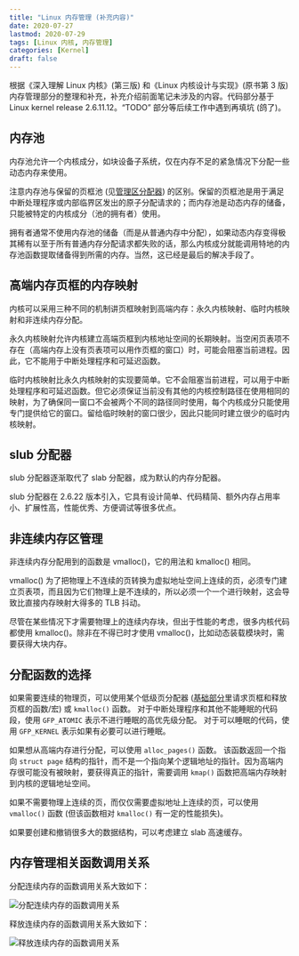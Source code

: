 ```yaml
---
title: "Linux 内存管理 (补充内容)"
date: 2020-07-27
lastmod: 2020-07-29
tags: [Linux 内核, 内存管理]
categories: [Kernel]
draft: false
---
```


根据《深入理解 Linux 内核》(第三版) 和《Linux 内核设计与实现》(原书第 3 版) 内存管理部分的整理和补充，补充介绍前面笔记未涉及的内容。代码部分基于 Linux kernel release 2.6.11.12。“TODO” 部分等后续工作中遇到再填坑 (鸽了)。

<!--more-->

## 内存池

内存池允许一个内核成分，如块设备子系统，仅在内存不足的紧急情况下分配一些动态内存来使用。

注意内存池与保留的页框池 (见[管理区分配器](/posts/kernel/memory/zone_allocator)) 的区别。保留的页框池是用于满足中断处理程序或内部临界区发出的原子分配请求的；而内存池是动态内存的储备，只能被特定的内核成分（池的拥有者）使用。

拥有者通常不使用内存池的储备（而是从普通内存中分配），如果动态内存变得极其稀有以至于所有普通内存分配请求都失败的话，那么内核成分就能调用特地的内存池函数提取储备得到所需的内存。当然，这已经是最后的解决手段了。

## 高端内存页框的内存映射

内核可以采用三种不同的机制讲页框映射到高端内存：永久内核映射、临时内核映射和非连续内存分配。

永久内核映射允许内核建立高端页框到内核地址空间的长期映射。当空闲页表项不存在（高端内存上没有页表项可以用作页框的窗口）时，可能会阻塞当前进程。因此，它不能用于中断处理程序和可延迟函数。

临时内核映射比永久内核映射的实现要简单。它不会阻塞当前进程，可以用于中断处理程序和可延迟函数。但它必须保证当前没有其他的内核控制路径在使用相同的映射，为了确保同一窗口不会被两个不同的路径同时使用，每个内核成分只能使用专门提供给它的窗口。留给临时映射的窗口很少，因此只能同时建立很少的临时内核映射。

## slub 分配器

slub 分配器逐渐取代了 slab 分配器，成为默认的内存分配器。

slub 分配器在 2.6.22 版本引入，它具有设计简单、代码精简、额外内存占用率小、扩展性高，性能优秀、方便调试等很多优点。

## 非连续内存区管理

非连续内存分配用到的函数是 vmalloc()，它的用法和 kmalloc() 相同。

vmalloc() 为了把物理上不连续的页转换为虚拟地址空间上连续的页，必须专门建立页表项，而且因为它们物理上是不连续的，所以必须一个一个进行映射，这会导致比直接内存映射大得多的 TLB 抖动。

尽管在某些情况下才需要物理上的连续内存块，但出于性能的考虑，很多内核代码都使用 kmalloc()。除非在不得已时才使用 vmalloc()，比如动态装载模块时，需要获得大块内存。

## 分配函数的选择

如果需要连续的物理页，可以使用某个低级页分配器 ([基础部分](/posts/kernel/memory/basis.md)里请求页框和释放页框的函数/宏) 或 `kmalloc()` 函数。
对于中断处理程序和其他不能睡眠的代码段，使用 `GFP_ATOMIC` 表示不进行睡眠的高优先级分配。
对于可以睡眠的代码，使用 `GFP_KERNEL` 表示如果有必要可以进行睡眠。

如果想从高端内存进行分配，可以使用 `alloc_pages()` 函数。
该函数返回一个指向 `struct page` 结构的指针，而不是一个指向某个逻辑地址的指针。因为高端内存很可能没有被映射，要获得真正的指针，需要调用 `kmap()` 函数把高端内存映射到内核的逻辑地址空间。

如果不需要物理上连续的页，而仅仅需要虚拟地址上连续的页，可以使用 `vmalloc()` 函数 (但该函数相对 `kmalloc()` 有一定的性能损失)。

如果要创建和撤销很多大的数据结构，可以考虑建立 slab 高速缓存。

## 内存管理相关函数调用关系

分配连续内存的函数调用关系大致如下：

![分配连续内存的函数调用关系](/images/kernel/memory/alloc_memory.png)

释放连续内存的函数调用关系大致如下：

![释放连续内存的函数调用关系](/images/kernel/memory/free_memory.png)
